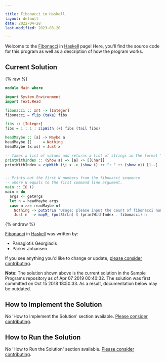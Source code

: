 ```yaml
---

title: Fibonacci in Haskell
layout: default
date: 2022-04-28
last-modified: 2023-03-20

---
```


Welcome to the [Fibonacci](https://sampleprograms.io/projects/fibonacci) in [Haskell](https://sampleprograms.io/languages/haskell) page! Here, you'll find the source code for this program as well as a description of how the program works.

## Current Solution

{% raw %}

```haskell
module Main where

import System.Environment
import Text.Read

fibonacci :: Int -> [Integer]
fibonacci = flip (take) fibs

fibs :: [Integer]
fibs = 1 : 1 : zipWith (+) fibs (tail fibs)

headMaybe :: [a] -> Maybe a
headMaybe []     = Nothing
headMaybe (x:xs) = Just x

-- Takes a list of values and returns a list of strings in the format "ONE_BASED_INDEX: VALUE"
printWithIndex :: (Show a) => [a] -> [[Char]]
printWithIndex = zipWith (\i x -> (show i) ++ ": " ++ (show x)) [1..]


-- Prints out the first N numbers from the fibonacci sequence
-- where N equals to the first command line argument.
main :: IO ()
main = do
  args <- getArgs
  let n = headMaybe args
  case n >>= readMaybe of
    Nothing -> putStrLn "Usage: please input the count of fibonacci numbers to output"
    Just n  -> mapM_ (putStrLn) $ (printWithIndex . fibonacci) n
```

{% endraw %}

[Fibonacci](https://sampleprograms.io/projects/fibonacci) in [Haskell](https://sampleprograms.io/languages/haskell) was written by:

- Panagiotis Georgiadis
- Parker Johansen

If you see anything you'd like to change or update, [please consider contributing](https://github.com/TheRenegadeCoder/sample-programs).

**Note**: The solution shown above is the current solution in the Sample Programs repository as of Apr 07 2019 00:40:32. The solution was first committed on Oct 15 2018 18:50:33. As a result, documentation below may be outdated.

## How to Implement the Solution

No 'How to Implement the Solution' section available. [Please consider contributing](https://github.com/TheRenegadeCoder/sample-programs-website).

## How to Run the Solution

No 'How to Run the Solution' section available. [Please consider contributing](https://github.com/TheRenegadeCoder/sample-programs-website).